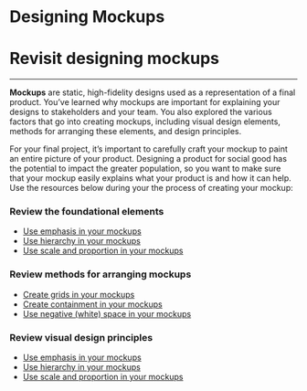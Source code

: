 # Designing Mockups

# Revisit designing mockups

---

**Mockups** are static, high-fidelity designs used as a representation of a final product. You’ve learned why mockups are important for explaining your designs to stakeholders and your team. You also explored the various factors that go into creating mockups, including visual design elements, methods for arranging these elements, and design principles.

For your final project, it’s important to carefully craft your mockup to paint an entire picture of your product. Designing a product for social good has the potential to impact the greater population, so you want to make sure that your mockup easily explains what your product is and how it can help. Use the resources below during your the process of creating your mockup:

### Review the foundational elements

- [Use emphasis in your mockups](https://www.coursera.org/learn/high-fidelity-designs-prototype/item/nFGif)
- [Use hierarchy in your mockups](https://www.coursera.org/learn/high-fidelity-designs-prototype/supplement/RkKU2/use-hierarchy-in-your-mockups)
- [Use scale and proportion in your mockups](https://www.coursera.org/learn/high-fidelity-designs-prototype/supplement/TAY3N/use-scale-and-proportion-in-your-mockups)

### Review methods for arranging mockups

- [Create grids in your mockups](https://www.coursera.org/learn/high-fidelity-designs-prototype/item/U8TTJ)
- [Create containment in your mockups](https://www.coursera.org/learn/high-fidelity-designs-prototype/supplement/IHPDf/create-containment-in-your-mockups)
- [Use negative (white) space in your mockups](https://www.coursera.org/learn/high-fidelity-designs-prototype/supplement/kxQ6S/use-negative-white-space-in-your-mockups)

### Review visual design principles

- [Use emphasis in your mockups](https://www.coursera.org/learn/high-fidelity-designs-prototype/item/nFGif)
- [Use hierarchy in your mockups](https://www.coursera.org/learn/high-fidelity-designs-prototype/supplement/RkKU2/use-hierarchy-in-your-mockups)
- [Use scale and proportion in your mockups](https://www.coursera.org/learn/high-fidelity-designs-prototype/supplement/TAY3N/use-scale-and-proportion-in-your-mockups)
